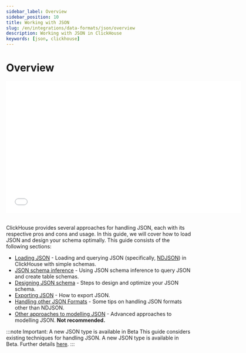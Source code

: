 ```yaml
---
sidebar_label: Overview
sidebar_position: 10
title: Working with JSON
slug: /en/integrations/data-formats/json/overview
description: Working with JSON in ClickHouse
keywords: [json, clickhouse]
---
```


# Overview

<div style={{width:'640px', height: '360px'}}>
  <iframe src="//www.youtube.com/embed/gCg5ISOujtc"
    width="640"
    height="360"
    frameborder="0"
    allow="autoplay;
    fullscreen;
    picture-in-picture"
    allowfullscreen>
  </iframe>
</div>

<br />

ClickHouse provides several approaches for handling JSON, each with its respective pros and cons and usage. In this guide, we will cover how to load JSON and design your schema optimally. This guide consists of the following sections:

- [Loading JSON](/docs/en/integrations/data-formats/json/loading) - Loading and querying JSON (specifically, [NDJSON](https://github.com/ndjson/ndjson-spec)) in ClickHouse with simple schemas.
- [JSON schema inference](/docs/en/integrations/data-formats/json/inference) - Using JSON schema inference to query JSON and create table schemas.
- [Designing JSON schema](/docs/en/integrations/data-formats/json/schema) - Steps to design and optimize your JSON schema.
- [Exporting JSON](/docs/en/integrations/data-formats/json/exporting) - How to export JSON.
- [Handling other JSON Formats](/docs/en/integrations/data-formats/json/other-formats) - Some tips on handling JSON formats other than NDJSON.
- [Other approaches to modelling JSON](/docs/en/integrations/data-formats/json/other-approaches) - Advanced approaches to modelling JSON. **Not recommended.**

:::note Important: A new JSON type is available in Beta
This guide considers existing techniques for handling JSON. A new JSON type is available in Beta. Further details [here](/docs/en/sql-reference/data-types/newjson).
:::

